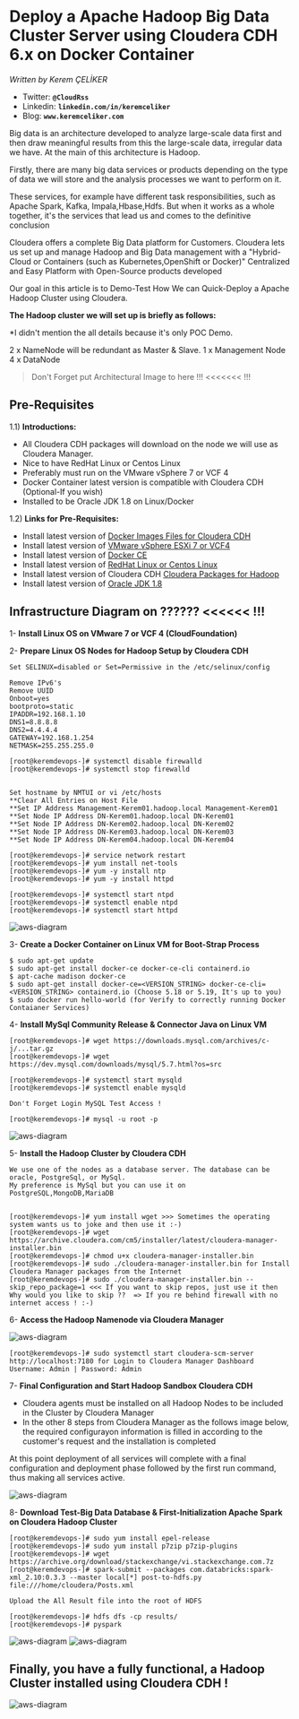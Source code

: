 # Deploy a Apache Hadoop Big Data Cluster Server using Cloudera CDH 6.x on Docker Container
*Written by Kerem ÇELİKER*
- Twitter: **`@CloudRss`**
- Linkedin: **`linkedin.com/in/keremceliker`**
- Blog: **`www.keremceliker.com`**

Big data is an architecture developed to analyze large-scale data first and then draw meaningful results from this the large-scale data, irregular data we have. At the main of this architecture is Hadoop. 

Firstly, there are many big data services or products depending on the type of data we will store and the analysis processes we want to perform on it.

These services, for example have different task responsibilities, such as Apache Spark, Kafka, Impala,Hbase,Hdfs. But when it works as a whole together, it's the services that lead us and comes to the definitive conclusion

Cloudera offers a complete Big Data platform for Customers. Cloudera lets us set up and manage Hadoop and Big Data management with a "Hybrid-Cloud or Containers (such as Kubernetes,OpenShift or Docker)" Centralized and Easy Platform with Open-Source products developed

Our goal in this article is to Demo-Test How We can Quick-Deploy a Apache Hadoop Cluster using Cloudera.


**The Hadoop cluster we will set up is briefly as follows:**

*I didn't mention the all details because it's only POC Demo.

2 x NameNode will be redundant as Master & Slave.
1 x Management Node
4 x DataNode

> Don't Forget put Architectural Image to here !!! <<<<<<< !!!




## Pre-Requisites

1.1) **Introductions:**

- All Cloudera CDH packages will download on the node we will use as Cloudera Manager.
- Nice to have RedHat Linux or Centos Linux 
- Preferably must run on the VMware vSphere 7 or VCF 4
- Docker Container latest version is compatible with Cloudera CDH (Optional-If you wish)
- Installed to be Oracle JDK 1.8 on Linux/Docker


1.2) **Links for Pre-Requisites:**

-	Install latest version of  [Docker Images Files for Cloudera CDH](https://hub.docker.com/r/cloudera/sandbox-cdh/tags)
  -	Install latest version of [VMware vSphere ESXi 7 or VCF4](https://www.vmware.com/go/cloudfoundation-download)
  -	Install latest version of  [Docker CE](https://docs.docker.com/install/linux/docker-ce/)
  - Install latest version of [RedHat Linux or Centos Linux](http://isoredirect.centos.org/centos/7/isos/x86_64/)
  - Install latest version of Cloudera CDH [Cloudera Packages for Hadoop](https://archive.cloudera.com/cm6/6.3.1/)
  - Install latest version of [Oracle JDK 1.8](https://www.oracle.com/technetwork/java/javase/downloads/jdk8-downloads-2133151.html)


## Infrastructure Diagram on ?????? <<<<<< !!!




1- **Install Linux OS on VMware 7 or VCF 4 (CloudFoundation)**





2- **Prepare Linux OS Nodes for Hadoop Setup by Cloudera CDH**
```
Set SELINUX=disabled or Set=Permissive in the /etc/selinux/config

Remove IPv6's 
Remove UUID 
Onboot=yes
bootproto=static
IPADDR=192.168.1.10
DNS1=8.8.8.8
DNS2=4.4.4.4
GATEWAY=192.168.1.254
NETMASK=255.255.255.0

[root@keremdevops-]# systemctl disable firewalld
[root@keremdevops-]# systemctl stop firewalld


Set hostname by NMTUI or vi /etc/hosts
**Clear All Entries on Host File
**Set IP Address Management-Kerem01.hadoop.local Management-Kerem01
**Set Node IP Address DN-Kerem01.hadoop.local DN-Kerem01
**Set Node IP Address DN-Kerem02.hadoop.local DN-Kerem02
**Set Node IP Address DN-Kerem03.hadoop.local DN-Kerem03
**Set Node IP Address DN-Kerem04.hadoop.local DN-Kerem04

[root@keremdevops-]# service network restart
[root@keremdevops-]# yum install net-tools
[root@keremdevops-]# yum -y install ntp
[root@keremdevops-]# yum -y install httpd

[root@keremdevops-]# systemctl start ntpd
[root@keremdevops-]# systemctl enable ntpd
[root@keremdevops-]# systemctl start httpd
```

![aws-diagram](images/31.JPG)


3- **Create a Docker Container on Linux VM for Boot-Strap Process**
```
$ sudo apt-get update
$ sudo apt-get install docker-ce docker-ce-cli containerd.io
$ apt-cache madison docker-ce
$ sudo apt-get install docker-ce=<VERSION_STRING> docker-ce-cli=<VERSION_STRING> containerd.io (Choose 5.18 or 5.19, It's up to you)
$ sudo docker run hello-world (for Verify to correctly running Docker Contaianer Services)

```

4- **Install MySql Community Release & Connector Java on Linux VM**
```
[root@keremdevops-]# wget https://downloads.mysql.com/archives/c-j/...tar.gz
[root@keremdevops-]# wget https://dev.mysql.com/downloads/mysql/5.7.html?os=src

[root@keremdevops-]# systemctl start mysqld
[root@keremdevops-]# systemctl enable mysqld

Don't Forget Login MySQL Test Access !

[root@keremdevops-]# mysql -u root -p
```

![aws-diagram](images/mysql.JPG)


5- **Install the Hadoop Cluster by Cloudera CDH**
```
We use one of the nodes as a database server. The database can be oracle, PostgreSql, or MySql. 
My preference is MySql but you can use it on PostgreSQL,MongoDB,MariaDB


[root@keremdevops-]# yum install wget >>> Sometimes the operating system wants us to joke and then use it :-)
[root@keremdevops-]# wget https://archive.cloudera.com/cm5/installer/latest/cloudera-manager-installer.bin
[root@keremdevops-]# chmod u+x cloudera-manager-installer.bin
[root@keremdevops-]# sudo ./cloudera-manager-installer.bin for Install Cloudera Manager packages from the Internet
[root@keremdevops-]# sudo ./cloudera-manager-installer.bin --skip_repo_package=1 <<< If you want to skip repos, just use it then 
Why would you like to skip ??  => If you re behind firewall with no internet access ! :-)
```
6- **Access the Hadoop Namenode via Cloudera Manager**

![aws-diagram](images/22.JPG)

```
[root@keremdevops-]# sudo systemctl start cloudera-scm-server
http://localhost:7180 for Login to Cloudera Manager Dashboard
Username: Admin | Password: Admin
```
7- **Final Configuration and Start Hadoop Sandbox Cloudera CDH**

- Cloudera agents must be installed on all Hadoop Nodes to be included in the Cluster by Cloudera Manager 
- In the other 8 steps from Cloudera Manager as the follows image below, the required configurayon information is filled in according to the customer's request and the installation is completed

At this point deployment of all services will complete with a final configuration and deployment phase followed by the first run command, thus making all services active.

![aws-diagram](images/24.JPG)


 
8- **Download Test-Big Data Database & First-Initialization Apache Spark on Cloudera Hadoop Cluster** 
```
[root@keremdevops-]# sudo yum install epel-release 
[root@keremdevops-]# sudo yum install p7zip p7zip-plugins
[root@keremdevops-]# wget https://archive.org/download/stackexchange/vi.stackexchange.com.7z
[root@keremdevops-]# spark-submit --packages com.databricks:spark-xml_2.10:0.3.3 --master local[*] post-to-hdfs.py file:///home/cloudera/Posts.xml
```

```
Upload the All Result file into the root of HDFS 

[root@keremdevops-]# hdfs dfs -cp results/
[root@keremdevops-]# pyspark
```
![aws-diagram](images/spark.JPG)
![aws-diagram](images/spark_ui.JPG)


## Finally, you have a fully functional, a Hadoop Cluster installed using Cloudera CDH !


![aws-diagram](images/27.JPG)




